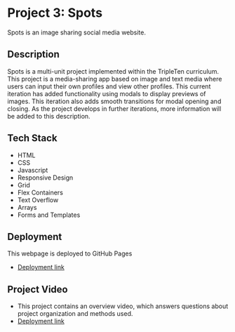 # Project 3: Spots

Spots is an image sharing social media website.

## Description

Spots is a multi-unit project implemented within the TripleTen curriculum. This project is a media-sharing app based on image and text media where users can input their own profiles and view other profiles. This current iteration has added functionality using modals to display previews of images. This iteration also adds smooth transitions for modal opening and closing. As the project develops in further iterations, more information will be added to this description.

## Tech Stack

- HTML
- CSS
- Javascript
- Responsive Design
- Grid
- Flex Containers
- Text Overflow
- Arrays
- Forms and Templates

## Deployment

This webpage is deployed to GitHub Pages

- [Deployment link](https://sarah-stice.github.io/se_project_spots/)

## Project Video

- This project contains an overview video, which answers questions about project organization and methods used.
- [Deployment link](https://drive.google.com/file/d/1BDtVAVSeS8yQSp7bTQd_BQDiJjEXLqBH/view?usp=drive_link)

